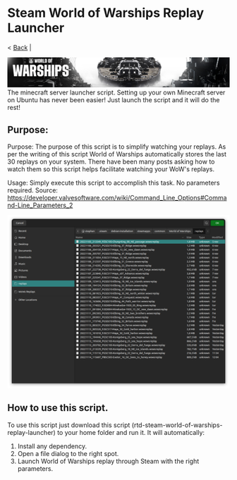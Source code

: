 # Steam World of Warships Replay Launcher
< [Back](https://github.com/vonschutter/RTD-Setup/blob/main/README.md) |

![Media Header](media_files/header.png "Executing the Script")
The minecraft server launcher script. Setting up your own Minecraft server on Ubuntu has never been easier! Just launch the script and it will do the rest!

## Purpose:
Purpose: The purpose of this script is to simplify watching your replays.
As per the writing of this script World of Warships automatically stores the last 30
replays on your system. There have been many posts asking how to watch them so this
script helps facilitate watching your WoW's replays.

Usage:	Simply execute this script to accomplish this task. No parameters required.
Source: https://developer.valvesoftware.com/wiki/Command_Line_Options#Command-Line_Parameters_2

![Screenshot](media_files/screenshot.png "Executing the Script")



## How to use this script.
To use this script just download this script (rtd-steam-world-of-warships-replay-launcher)
to your home folder and run it. It will automatically:

1. Install any dependency.
2. Open a file dialog to the right spot.
3. Launch World of Warships replay through Steam with the right parameters.

